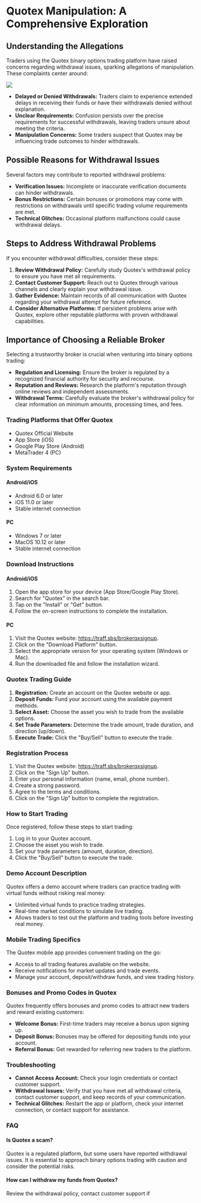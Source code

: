# Quotex Manipulation: A Comprehensive Exploration

## Understanding the Allegations

Traders using the Quotex binary options trading platform have raised
concerns regarding withdrawal issues, sparking allegations of
manipulation. These complaints center around:

[![](https://static.quotex.io/files/4_en/300_250.jpg)](https://traff.sbs/brokerqxlid)

-   **Delayed or Denied Withdrawals:** Traders claim to experience
    extended delays in receiving their funds or have their withdrawals
    denied without explanation.
-   **Unclear Requirements:** Confusion persists over the precise
    requirements for successful withdrawals, leaving traders unsure
    about meeting the criteria.
-   **Manipulation Concerns:** Some traders suspect that Quotex may be
    influencing trade outcomes to hinder withdrawals.

## Possible Reasons for Withdrawal Issues

Several factors may contribute to reported withdrawal problems:

-   **Verification Issues:** Incomplete or inaccurate verification
    documents can hinder withdrawals.
-   **Bonus Restrictions:** Certain bonuses or promotions may come with
    restrictions on withdrawals until specific trading volume
    requirements are met.
-   **Technical Glitches:** Occasional platform malfunctions could cause
    withdrawal delays.

## Steps to Address Withdrawal Problems

If you encounter withdrawal difficulties, consider these steps:

1.  **Review Withdrawal Policy:** Carefully study Quotex\'s withdrawal
    policy to ensure you have met all requirements.
2.  **Contact Customer Support:** Reach out to Quotex through various
    channels and clearly explain your withdrawal issue.
3.  **Gather Evidence:** Maintain records of all communication with
    Quotex regarding your withdrawal attempt for future reference.
4.  **Consider Alternative Platforms:** If persistent problems arise
    with Quotex, explore other reputable platforms with proven
    withdrawal capabilities.

## Importance of Choosing a Reliable Broker

Selecting a trustworthy broker is crucial when venturing into binary
options trading:

-   **Regulation and Licensing:** Ensure the broker is regulated by a
    recognized financial authority for security and recourse.
-   **Reputation and Reviews:** Research the platform\'s reputation
    through online reviews and independent assessments.
-   **Withdrawal Terms:** Carefully evaluate the broker\'s withdrawal
    policy for clear information on minimum amounts, processing times,
    and fees.

### Trading Platforms that Offer Quotex

-   Quotex Official Website
-   App Store (iOS)
-   Google Play Store (Android)
-   MetaTrader 4 (PC)

### System Requirements

#### Android/iOS

-   Android 6.0 or later
-   iOS 11.0 or later
-   Stable internet connection

#### PC

-   Windows 7 or later
-   MacOS 10.12 or later
-   Stable internet connection

### Download Instructions

#### Android/iOS

1.  Open the app store for your device (App Store/Google Play Store).
2.  Search for "Quotex" in the search bar.
3.  Tap on the "Install" or "Get" button.
4.  Follow the on-screen instructions to complete the installation.

#### PC

1.  Visit the Quotex website: https://traff.sbs/brokerqxsignup.
2.  Click on the "Download Platform" button.
3.  Select the appropriate version for your operating system (Windows or
    Mac).
4.  Run the downloaded file and follow the installation wizard.

### Quotex Trading Guide

1.  **Registration:** Create an account on the Quotex website or app.
2.  **Deposit Funds:** Fund your account using the available payment
    methods.
3.  **Select Asset:** Choose the asset you wish to trade from the
    available options.
4.  **Set Trade Parameters:** Determine the trade amount, trade
    duration, and direction (up/down).
5.  **Execute Trade:** Click the "Buy/Sell" button to execute the
    trade.

### Registration Process

1.  Visit the Quotex website: https://traff.sbs/brokerqxsignup.
2.  Click on the "Sign Up" button.
3.  Enter your personal information (name, email, phone number).
4.  Create a strong password.
5.  Agree to the terms and conditions.
6.  Click on the "Sign Up" button to complete the registration.

### How to Start Trading

Once registered, follow these steps to start trading:

1.  Log in to your Quotex account.
2.  Choose the asset you wish to trade.
3.  Set your trade parameters (amount, duration, direction).
4.  Click the "Buy/Sell" button to execute the trade.

### Demo Account Description

Quotex offers a demo account where traders can practice trading with
virtual funds without risking real money:

-   Unlimited virtual funds to practice trading strategies.
-   Real-time market conditions to simulate live trading.
-   Allows traders to test out the platform and trading tools before
    investing real money.

### Mobile Trading Specifics

The Quotex mobile app provides convenient trading on the go:

-   Access to all trading features available on the website.
-   Receive notifications for market updates and trade events.
-   Manage your account, deposit/withdraw funds, and view trading
    history.

### Bonuses and Promo Codes in Quotex

Quotex frequently offers bonuses and promo codes to attract new traders
and reward existing customers:

-   **Welcome Bonus:** First-time traders may receive a bonus upon
    signing up.
-   **Deposit Bonus:** Bonuses may be offered for depositing funds into
    your account.
-   **Referral Bonus:** Get rewarded for referring new traders to the
    platform.

### Troubleshooting

-   **Cannot Access Account:** Check your login credentials or contact
    customer support.
-   **Withdrawal Issues:** Verify that you have met all withdrawal
    criteria, contact customer support, and keep records of your
    communication.
-   **Technical Glitches:** Restart the app or platform, check your
    internet connection, or contact support for assistance.

### FAQ

#### Is Quotex a scam?

Quotex is a regulated platform, but some users have reported withdrawal
issues. It is essential to approach binary options trading with caution
and consider the potential risks.

#### How can I withdraw my funds from Quotex?

Review the withdrawal policy, contact customer support if

